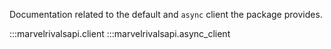 Documentation related to the default and `async` client the package provides.

:::marvelrivalsapi.client
:::marvelrivalsapi.async_client